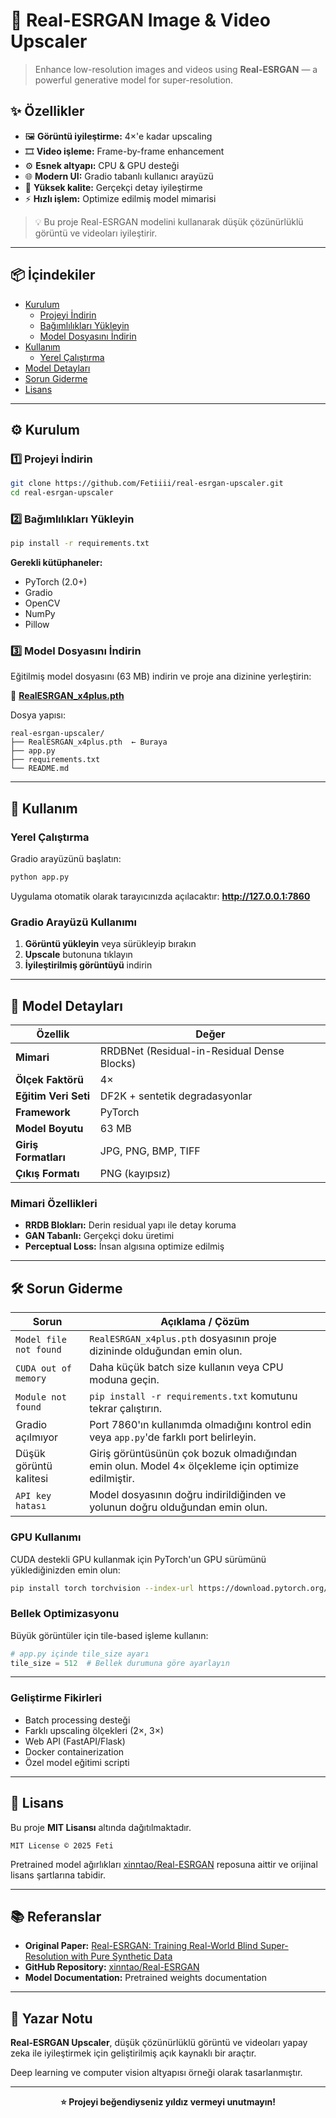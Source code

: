 # 🧠 Real-ESRGAN Image & Video Upscaler

> Enhance low-resolution images and videos using **Real-ESRGAN** — a powerful generative model for super-resolution.

## ✨ Özellikler

- 🖼️ **Görüntü iyileştirme:** 4×'e kadar upscaling
- 🎞️ **Video işleme:** Frame-by-frame enhancement
- ⚙️ **Esnek altyapı:** CPU & GPU desteği
- 🌐 **Modern UI:** Gradio tabanlı kullanıcı arayüzü
- 🎯 **Yüksek kalite:** Gerçekçi detay iyileştirme
- ⚡ **Hızlı işlem:** Optimize edilmiş model mimarisi

> 💡 Bu proje Real-ESRGAN modelini kullanarak düşük çözünürlüklü görüntü ve videoları iyileştirir.

---

## 📦 İçindekiler

- [Kurulum](#-kurulum)
  - [Projeyi İndirin](#1️⃣-projeyi-i̇ndirin)
  - [Bağımlılıkları Yükleyin](#2️⃣-bağımlılıkları-yükleyin)
  - [Model Dosyasını İndirin](#3️⃣-model-dosyasını-i̇ndirin)
- [Kullanım](#️-kullanım)
  - [Yerel Çalıştırma](#yerel-çalıştırma)
- [Model Detayları](#-model-detayları)
- [Sorun Giderme](#️-sorun-giderme)
- [Lisans](#-lisans)

---

## ⚙️ Kurulum

### 1️⃣ Projeyi İndirin

```bash
git clone https://github.com/Fetiiii/real-esrgan-upscaler.git
cd real-esrgan-upscaler
```

### 2️⃣ Bağımlılıkları Yükleyin

```bash
pip install -r requirements.txt
```

**Gerekli kütüphaneler:**
- PyTorch (2.0+)
- Gradio
- OpenCV
- NumPy
- Pillow

### 3️⃣ Model Dosyasını İndirin

Eğitilmiş model dosyasını (63 MB) indirin ve proje ana dizinine yerleştirin:

🔗 **[RealESRGAN_x4plus.pth](https://github.com/xinntao/Real-ESRGAN/releases/download/v0.1.0/RealESRGAN_x4plus.pth)**

Dosya yapısı:

```
real-esrgan-upscaler/
├── RealESRGAN_x4plus.pth  ← Buraya
├── app.py
├── requirements.txt
└── README.md
```

---

## 🚀 Kullanım

### Yerel Çalıştırma

Gradio arayüzünü başlatın:

```bash
python app.py
```

Uygulama otomatik olarak tarayıcınızda açılacaktır: **http://127.0.0.1:7860**

### Gradio Arayüzü Kullanımı

1. **Görüntü yükleyin** veya sürükleyip bırakın
2. **Upscale** butonuna tıklayın
3. **İyileştirilmiş görüntüyü** indirin

---

## 🧠 Model Detayları

| Özellik | Değer |
|---------|-------|
| **Mimari** | RRDBNet (Residual-in-Residual Dense Blocks) |
| **Ölçek Faktörü** | 4× |
| **Eğitim Veri Seti** | DF2K + sentetik degradasyonlar |
| **Framework** | PyTorch |
| **Model Boyutu** | 63 MB |
| **Giriş Formatları** | JPG, PNG, BMP, TIFF |
| **Çıkış Formatı** | PNG (kayıpsız) |

### Mimari Özellikleri

- **RRDB Blokları:** Derin residual yapı ile detay koruma
- **GAN Tabanlı:** Gerçekçi doku üretimi
- **Perceptual Loss:** İnsan algısına optimize edilmiş

---


## 🛠️ Sorun Giderme

| Sorun | Açıklama / Çözüm |
|-------|------------------|
| `Model file not found` | `RealESRGAN_x4plus.pth` dosyasının proje dizininde olduğundan emin olun. |
| `CUDA out of memory` | Daha küçük batch size kullanın veya CPU moduna geçin. |
| `Module not found` | `pip install -r requirements.txt` komutunu tekrar çalıştırın. |
| Gradio açılmıyor | Port 7860'ın kullanımda olmadığını kontrol edin veya `app.py`'de farklı port belirleyin. |
| Düşük görüntü kalitesi | Giriş görüntüsünün çok bozuk olmadığından emin olun. Model 4× ölçekleme için optimize edilmiştir. |
| `API key hatası` | Model dosyasının doğru indirildiğinden ve yolunun doğru olduğundan emin olun. |

### GPU Kullanımı

CUDA destekli GPU kullanmak için PyTorch'un GPU sürümünü yüklediğinizden emin olun:

```bash
pip install torch torchvision --index-url https://download.pytorch.org/whl/cu118
```

### Bellek Optimizasyonu

Büyük görüntüler için tile-based işleme kullanın:

```python
# app.py içinde tile_size ayarı
tile_size = 512  # Bellek durumuna göre ayarlayın
```

---

### Geliştirme Fikirleri

- Batch processing desteği
- Farklı upscaling ölçekleri (2×, 3×)
- Web API (FastAPI/Flask)
- Docker containerization
- Özel model eğitimi scripti

---

## 📘 Lisans

Bu proje **MIT Lisansı** altında dağıtılmaktadır.

```
MIT License © 2025 Feti
```

Pretrained model ağırlıkları [xinntao/Real-ESRGAN](https://github.com/xinntao/Real-ESRGAN) reposuna aittir ve orijinal lisans şartlarına tabidir.

---

## 📚 Referanslar

- **Original Paper:** [Real-ESRGAN: Training Real-World Blind Super-Resolution with Pure Synthetic Data](https://arxiv.org/abs/2107.10833)
- **GitHub Repository:** [xinntao/Real-ESRGAN](https://github.com/xinntao/Real-ESRGAN)
- **Model Documentation:** Pretrained weights documentation

---

## 🧠 Yazar Notu

**Real-ESRGAN Upscaler**, düşük çözünürlüklü görüntü ve videoları yapay zeka ile iyileştirmek için geliştirilmiş açık kaynaklı bir araçtır.

Deep learning ve computer vision altyapısı örneği olarak tasarlanmıştır.

---

<div align="center">

**⭐ Projeyi beğendiyseniz yıldız vermeyi unutmayın!**

</div>
